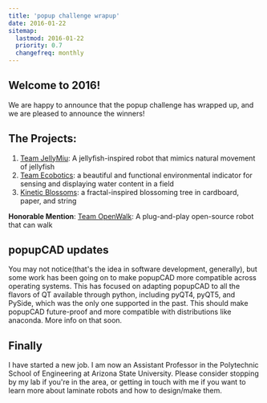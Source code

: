 ```yaml
---
title: 'popup challenge wrapup'
date: 2016-01-22
sitemap:
  lastmod: 2016-01-22
  priority: 0.7
  changefreq: monthly
---
```


Welcome to 2016!
-----
 We are happy to announce that the popup challenge has wrapped up, and we are pleased to announce the winners!

The Projects:
----------------
1. [Team JellyMiu](http://www.popupcad.org/challenge-wrapup/): A jellyfish-inspired robot that mimics natural movement of jellyfish
2. [Team Ecobotics](http://www.popupcad.org/challenge-wrapup/): a beautiful and functional environmental indicator for sensing and displaying water content in a field
3. [Kinetic Blossoms](http://www.popupcad.org/challenge-wrapup/): a fractal-inspired blossoming tree in cardboard, paper, and string

**Honorable Mention**: [Team OpenWalk](http://www.popupcad.org/challenge-wrapup/): A plug-and-play open-source robot that can walk

popupCAD updates
----------------

You may not notice(that's the idea in software development, generally), but some work has been going on to make popupCAD more compatible across operating systems.  This has focused on adapting popupCAD to all the flavors of QT available through python, including pyQT4, pyQT5, and PySide, which was the only one supported in the past.  This should make popupCAD future-proof and more compatible with distributions like anaconda.  More info on that soon.

Finally
------

I have started a new job.  I am now an Assistant Professor in the Polytechnic School of Engineering at Arizona State University.  Please consider stopping by my lab if you're in the area, or getting in touch with me if you want to learn more about laminate robots and how to design/make them.
